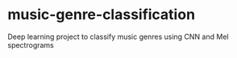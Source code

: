 # music-genre-classification
Deep learning project to classify music genres using CNN and Mel spectrograms

